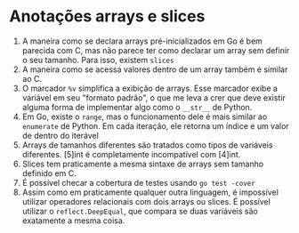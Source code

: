 # Anotações arrays e slices

1. A maneira como se declara arrays pré-inicializados em Go é bem parecida com
   C, mas não parece ter como declarar um array sem definir o seu tamanho. Para
   isso, existem `slices`
2. A maneira como se acessa valores dentro de um array também é similar ao C.
3. O marcador `%v` simplifica a exibição de arrays. Esse marcador exibe a
   variável em seu "formato padrão", o que me leva a crer que deve existir
   alguma forma de implementar algo como o `__str__` de Python.
4. Em Go, existe o `range`, mas o funcionamento dele é mais similar ao
   `enumerate` de Python. Em cada iteração, ele retorna um índice e um valor de
   dentro do iterável
5. Arrays de tamanhos diferentes são tratados como tipos de variáveis
   diferentes. [5]int é completamente incompatível com [4]int.
6. Slices tem praticamente a mesma sintaxe de arrays sem tamanho definido em C.
7. É possível checar a cobertura de testes usando `go test -cover`
8. Assim como em praticamente qualquer outra linguagem, é impossível utilizar
   operadores relacionais com dois arrays ou slices. É possível utilizar o
   `reflect.DeepEqual`, que compara se duas variáveis são exatamente a mesma
   coisa.
